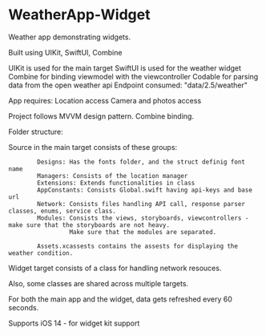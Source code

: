 # WeatherApp-Widget
Weather app demonstrating widgets.

Built using UIKit, SwiftUI, Combine

UIKit is used for the main target
SwiftUI is used for the weather widget
Combine for binding viewmodel with the viewcontroller
Codable for parsing data from the open weather api
Endpoint consumed:  "data/2.5/weather"

App requires: 
     Location access
     Camera and photos access
     
Project follows MVVM design pattern.
Combine binding.

Folder structure: 

Source in the main target consists of these groups: 

            Designs: Has the fonts folder, and the struct definig font name
            Managers: Consists of the location manager
            Extensions: Extends functionalities in class
            AppConstants: Consists Global.swift having api-keys and base url
            Network: Consists files handling API call, response parser classes, enums, service class.
            Modules: Consists the views, storyboards, viewcontrollers - make sure that the storyboards are not heavy.
                     Make sure that the modules are separated.
                     
            Assets.xcassests contains the assests for displaying the weather condition.

Widget target consists of a class for handling network resouces.

Also, some classes are shared across multiple targets.


For both the main app and the widget, data gets refreshed every 60 seconds.

Supports iOS 14 - for widget kit support
